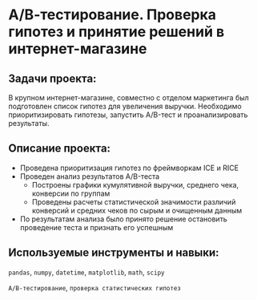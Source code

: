 # А/В-тестирование. Проверка гипотез и принятие решений в интернет-магазине

## Задачи проекта:

В крупном интернет-магазине, совместно с отделом маркетинга был подготовлен список гипотез для увеличения выручки. Необходимо приоритизировать гипотезы, запустить A/B-тест и проанализировать результаты.

## Описание проекта:

* Проведена приоритизация гипотез по фреймворкам ICE и RICE
* Проведен анализ результатов A/B-теста
  * Построены графики кумулятивной выручки, среднего чека, конверсии по группам
  * Проведены расчеты статистической значимости различий конверсий и средних чеков по сырым и очищенным данным
* По результатам анализа было принято решение остановить проведение теста и признать его успешным

## Используемые инструменты и навыки:

`pandas`, `numpy`, `datetime`, `matplotlib`, `math`, `scipy`

`A/B-тестирование`, `проверка статистических гипотез`
